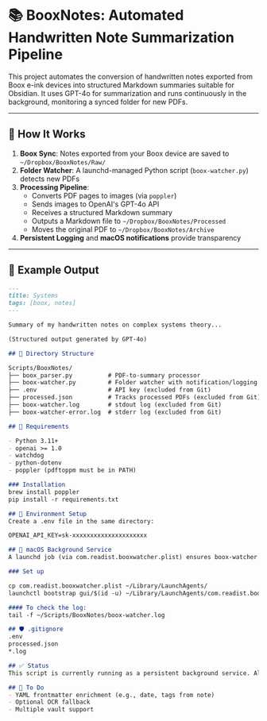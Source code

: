 # 📚 BooxNotes: Automated Handwritten Note Summarization Pipeline

This project automates the conversion of handwritten notes exported from Boox e-ink devices into structured Markdown summaries suitable for Obsidian. It uses GPT-4o for summarization and runs continuously in the background, monitoring a synced folder for new PDFs.

---

## 🚀 How It Works

1. **Boox Sync**: Notes exported from your Boox device are saved to `~/Dropbox/BooxNotes/Raw/`
2. **Folder Watcher**: A launchd-managed Python script (`boox-watcher.py`) detects new PDFs
3. **Processing Pipeline**:
    - Converts PDF pages to images (via `poppler`)
    - Sends images to OpenAI's GPT-4o API
    - Receives a structured Markdown summary
    - Outputs a Markdown file to `~/Dropbox/BooxNotes/Processed`
    - Moves the original PDF to `~/Dropbox/BooxNotes/Archive`
4. **Persistent Logging** and **macOS notifications** provide transparency

---

## 🧠 Example Output

```markdown
---
title: Systems
tags: [boox, notes]
---

Summary of my handwritten notes on complex systems theory...

(Structured output generated by GPT-4o)

## 📁 Directory Structure

Scripts/BooxNotes/
├── boox_parser.py          # PDF-to-summary processor
├── boox-watcher.py         # Folder watcher with notification/logging
├── .env                    # API key (excluded from Git)
├── processed.json          # Tracks processed PDFs (excluded from Git)
├── boox-watcher.log        # stdout log (excluded from Git)
├── boox-watcher-error.log  # stderr log (excluded from Git)

## 🔧 Requirements

- Python 3.11+
- openai >= 1.0
- watchdog
- python-dotenv
- poppler (pdftoppm must be in PATH)

### Installation
brew install poppler
pip install -r requirements.txt

## 🔐 Environment Setup
Create a .env file in the same directory:

OPENAI_API_KEY=sk-xxxxxxxxxxxxxxxxxxxxx

## 🔁 macOS Background Service
A launchd job (via com.readist.booxwatcher.plist) ensures boox-watcher.py runs continuously, even after reboot.

### Set up

cp com.readist.booxwatcher.plist ~/Library/LaunchAgents/
launchctl bootstrap gui/$(id -u) ~/Library/LaunchAgents/com.readist.booxwatcher.plist

#### To check the log:
tail -f ~/Scripts/BooxNotes/boox-watcher.log

## 🛡 .gitignore
.env
processed.json
*.log

## ✅ Status
This script is currently running as a persistent background service. All new Boox-synced handwritten PDFs are automatically summarized and moved to your Obsidian-ready folder structure.

## 🧼 To Do
- YAML frontmatter enrichment (e.g., date, tags from note)
- Optional OCR fallback
- Multiple vault support